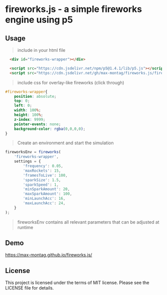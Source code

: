 # fireworks.js - a simple fireworks engine using p5

## Usage

> include in your html file

```html
  <div id="fireworks-wrapper"></div>

  <script src="https://cdn.jsdelivr.net/npm/p5@1.4.1/lib/p5.js"></script>
  <script src="https://cdn.jsdelivr.net/gh/max-montag/fireworks.js/fireworks.min.js"></script>
```

> include css for overlay-like fireworks (click through)
```css
#fireworks-wrapper{
    position: absolute;
    top: 0;
    left: 0;
    width: 100%;
    height: 100%;
    z-index: 9999;
    pointer-events: none;
    background-color: rgba(0,0,0,0);
}
```

> Create an environment and start the simulation

```js
fireworksEnv = fireworks(
    'fireworks-wrapper', 
    settings = {
        'frequency': 0.05,
        'maxRockets': 15,
        'framesToLive': 100,
        'sparkSize': 1.5,
        'sparkSpeed': 1,
        'minSparkAmount': 20,
        'maxSparkAmount': 100,
        'minLaunchAcc': 16,
        'maxLaunchAcc': 24,
    }
);
```

> fireworksEnv contains all relevant parameters that can be adjusted at runtime

## Demo

https://max-montag.github.io/fireworks.js/


## License

This project is licensed under the terms of MIT license. Please see the LICENSE file for details.
